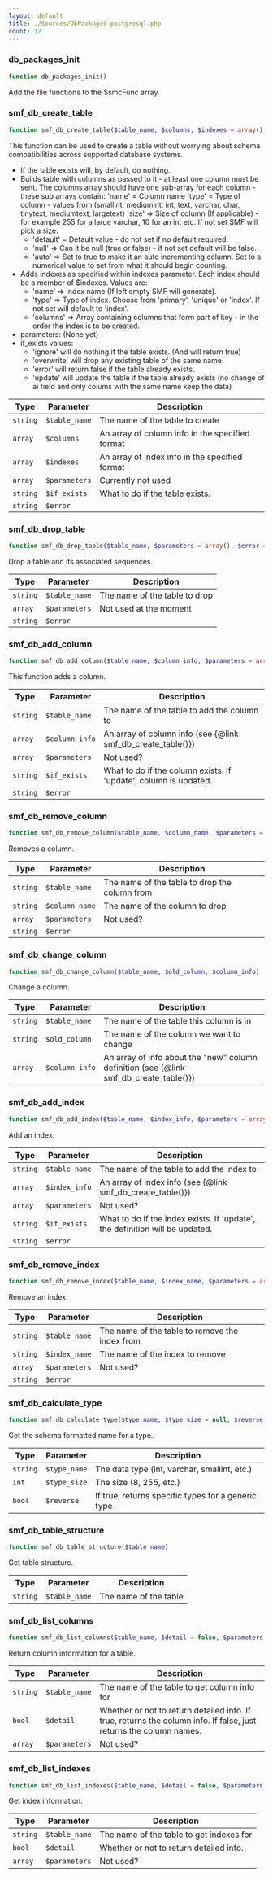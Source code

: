 ```yaml
---
layout: default
title: ./Sources/DbPackages-postgresql.php
count: 12
---
```


### db_packages_init

```php
function db_packages_init()
```
Add the file functions to the $smcFunc array.



### smf_db_create_table

```php
function smf_db_create_table($table_name, $columns, $indexes = array(), $parameters = array(), $if_exists = 'ignore', $error = 'fatal')
```
This function can be used to create a table without worrying about schema
 compatibilities across supported database systems.

- If the table exists will, by default, do nothing.
- Builds table with columns as passed to it - at least one column must be sent.
The columns array should have one sub-array for each column - these sub arrays contain:
	'name' = Column name
	'type' = Type of column - values from (smallint, mediumint, int, text, varchar, char, tinytext, mediumtext, largetext)
	'size' => Size of column (If applicable) - for example 255 for a large varchar, 10 for an int etc.
		If not set SMF will pick a size.
	- 'default' = Default value - do not set if no default required.
	- 'null' => Can it be null (true or false) - if not set default will be false.
	- 'auto' => Set to true to make it an auto incrementing column. Set to a numerical value to set from what
		 it should begin counting.
- Adds indexes as specified within indexes parameter. Each index should be a member of $indexes. Values are:
	- 'name' => Index name (If left empty SMF will generate).
	- 'type' => Type of index. Choose from 'primary', 'unique' or 'index'. If not set will default to 'index'.
	- 'columns' => Array containing columns that form part of key - in the order the index is to be created.
- parameters: (None yet)
- if_exists values:
	- 'ignore' will do nothing if the table exists. (And will return true)
	- 'overwrite' will drop any existing table of the same name.
	- 'error' will return false if the table already exists.
	- 'update' will update the table if the table already exists (no change of ai field and only colums with the same name keep the data)

Type|Parameter|Description
---|---|---
`string`|`$table_name`|The name of the table to create
`array`|`$columns`|An array of column info in the specified format
`array`|`$indexes`|An array of index info in the specified format
`array`|`$parameters`|Currently not used
`string`|`$if_exists`|What to do if the table exists.
`string`|`$error`|

### smf_db_drop_table

```php
function smf_db_drop_table($table_name, $parameters = array(), $error = 'fatal')
```
Drop a table and its associated sequences.



Type|Parameter|Description
---|---|---
`string`|`$table_name`|The name of the table to drop
`array`|`$parameters`|Not used at the moment
`string`|`$error`|

### smf_db_add_column

```php
function smf_db_add_column($table_name, $column_info, $parameters = array(), $if_exists = 'update', $error = 'fatal')
```
This function adds a column.



Type|Parameter|Description
---|---|---
`string`|`$table_name`|The name of the table to add the column to
`array`|`$column_info`|An array of column info (see {@link smf_db_create_table()})
`array`|`$parameters`|Not used?
`string`|`$if_exists`|What to do if the column exists. If 'update', column is updated.
`string`|`$error`|

### smf_db_remove_column

```php
function smf_db_remove_column($table_name, $column_name, $parameters = array(), $error = 'fatal')
```
Removes a column.



Type|Parameter|Description
---|---|---
`string`|`$table_name`|The name of the table to drop the column from
`string`|`$column_name`|The name of the column to drop
`array`|`$parameters`|Not used?
`string`|`$error`|

### smf_db_change_column

```php
function smf_db_change_column($table_name, $old_column, $column_info)
```
Change a column.



Type|Parameter|Description
---|---|---
`string`|`$table_name`|The name of the table this column is in
`string`|`$old_column`|The name of the column we want to change
`array`|`$column_info`|An array of info about the "new" column definition (see {@link smf_db_create_table()})

### smf_db_add_index

```php
function smf_db_add_index($table_name, $index_info, $parameters = array(), $if_exists = 'update', $error = 'fatal')
```
Add an index.



Type|Parameter|Description
---|---|---
`string`|`$table_name`|The name of the table to add the index to
`array`|`$index_info`|An array of index info (see {@link smf_db_create_table()})
`array`|`$parameters`|Not used?
`string`|`$if_exists`|What to do if the index exists. If 'update', the definition will be updated.
`string`|`$error`|

### smf_db_remove_index

```php
function smf_db_remove_index($table_name, $index_name, $parameters = array(), $error = 'fatal')
```
Remove an index.



Type|Parameter|Description
---|---|---
`string`|`$table_name`|The name of the table to remove the index from
`string`|`$index_name`|The name of the index to remove
`array`|`$parameters`|Not used?
`string`|`$error`|

### smf_db_calculate_type

```php
function smf_db_calculate_type($type_name, $type_size = null, $reverse = false)
```
Get the schema formatted name for a type.



Type|Parameter|Description
---|---|---
`string`|`$type_name`|The data type (int, varchar, smallint, etc.)
`int`|`$type_size`|The size (8, 255, etc.)
`bool`|`$reverse`|If true, returns specific types for a generic type

### smf_db_table_structure

```php
function smf_db_table_structure($table_name)
```
Get table structure.



Type|Parameter|Description
---|---|---
`string`|`$table_name`|The name of the table

### smf_db_list_columns

```php
function smf_db_list_columns($table_name, $detail = false, $parameters = array())
```
Return column information for a table.



Type|Parameter|Description
---|---|---
`string`|`$table_name`|The name of the table to get column info for
`bool`|`$detail`|Whether or not to return detailed info. If true, returns the column info. If false, just returns the column names.
`array`|`$parameters`|Not used?

### smf_db_list_indexes

```php
function smf_db_list_indexes($table_name, $detail = false, $parameters = array())
```
Get index information.



Type|Parameter|Description
---|---|---
`string`|`$table_name`|The name of the table to get indexes for
`bool`|`$detail`|Whether or not to return detailed info.
`array`|`$parameters`|Not used?


